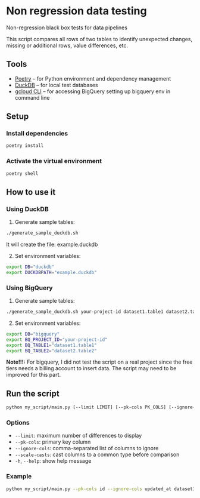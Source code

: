 # Non regression data testing

Non-regression black box tests for data pipelines

This script compares all rows of two tables to identify unexpected changes, missing or additional rows, value differences, etc.

## Tools

- [Poetry](https://python-poetry.org/docs/) – for Python environment and dependency management  
- [DuckDB](https://duckdb.org/docs/installation/?version=stable&environment=cli&platform=macos&download_method=direct) – for local test databases  
- [gcloud CLI](https://cloud.google.com/sdk/docs/install) – for accessing BigQuery setting up bigquery env in command line

## Setup

### Install dependencies

```bash
poetry install
```

### Activate the virtual environment

```bash
poetry shell
```

## How to use it

### Using DuckDB

1. Generate sample tables:

```bash
./generate_sample_duckdb.sh
```
It will create the file: example.duckdb

2. Set environment variables:

```bash
export DB="duckdb"
export DUCKDBPATH="example.duckdb"
```

### Using BigQuery

1. Generate sample tables:

```bash
./generate_sample_duckdb.sh your-project-id dataset1.table1 dataset2.table2
```

2. Set environment variables:

```bash
export DB="bigquery"
export BQ_PROJECT_ID="your-project-id"
export BQ_TABLE1="dataset1.table1"
export BQ_TABLE2="dataset2.table2"
```

**Note!!!:** For bigquery, I did not test the script on a real project since the free tiers needs a billing account to insert data. The script may need to be improved for this part.

## Run the script

```bash
python my_script/main.py [--limit LIMIT] [--pk-cols PK_COLS] [--ignore-cols COL1,COL2] [--scale-casts column=TYPE] table1 table2
```

### Options

- `--limit`: maximum number of differences to display
- `--pk-cols`: primary key column
- `--ignore-cols`: comma-separated list of columns to ignore
- `--scale-casts`: cast columns to a common type before comparison
- `-h`, `--help`: show help message

### Example

```bash
python my_script/main.py --pk-cols id --ignore-cols updated_at dataset1.table1 dataset2.table2
```
